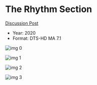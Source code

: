 # The Rhythm Section

[Discussion Post](https://www.avsforum.com/threads/bass-eq-for-filtered-movies.2995212/post-59504186)

* Year: 2020
* Format: DTS-HD MA 7.1

![img 0](https://i.imgur.com/ARa9oal.jpg)

![img 1](https://i.imgur.com/eMe7SnM.png)

![img 2](https://i.imgur.com/wNAEADL.jpg)

![img 3](https://i.imgur.com/xWnicQj.png)

